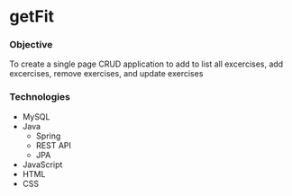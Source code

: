<html>
<body>
<h1>getFit</h1>
<h3>Objective</h3>
<p>To create a single page CRUD application to add to list all excercises, add excercises, remove exercises, and update exercises</p>
<h3>Technologies</h3>
<ul>
	<li>MySQL</li>
	<li>Java
	<ul>
		<li>Spring</li>
		<li>REST API</li>
		<li>JPA</li>
	</ul>
	</li>
	<li>JavaScript</li>
	<li>HTML</li>
	<li>CSS</li>
</ul>
</body>
</html>
